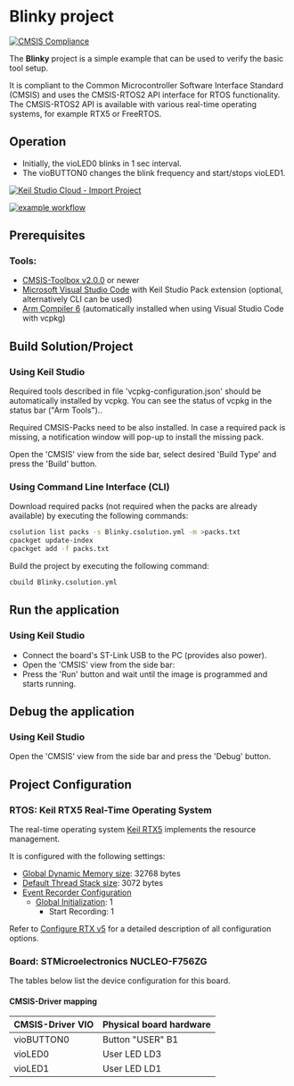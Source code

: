 # Blinky project
[![CMSIS Compliance](https://img.shields.io/github/actions/workflow/status/Arm-Examples/Blinky_NUCLEO-F756ZG/verify.yml?logo=arm&logoColor=0091bd&label=CMSIS%20Compliance)](https://www.keil.arm.com/cmsis)

The **Blinky** project is a simple example that can be used to verify the
basic tool setup.

It is compliant to the Common Microcontroller Software Interface Standard (CMSIS)
and uses the CMSIS-RTOS2 API interface for RTOS functionality. The CMSIS-RTOS2 API
is available  with various real-time operating systems, for example RTX5 or FreeRTOS.

## Operation

- Initially, the vioLED0 blinks in 1 sec interval.
- The vioBUTTON0 changes the blink frequency and start/stops vioLED1.

[![Keil Studio Cloud - Import Project](https://img.shields.io/badge/Keil_Studio_Cloud-Import_Project-0091bd?logo=arm&logoColor=0091bd)](https://studio.keil.arm.com/?import=https://github.com/MDK-Packs/NUCLEO-F756ZG_BSP.git)

[![example workflow](https://img.shields.io/github/actions/workflow/status/Arm-Examples/Blinky_NUCLEO-F756ZG/ci.yml?logo=arm&logoColor=0091bd&label=Example%20Publishable)](https://www.keil.arm.com/) 


## Prerequisites

### Tools:

- [CMSIS-Toolbox v2.0.0](https://github.com/Open-CMSIS-Pack/cmsis-toolbox/releases) or newer
- [Microsoft Visual Studio Code](https://code.visualstudio.com/download) with Keil Studio Pack extension (optional, alternatively CLI can be used)
- [Arm Compiler 6](https://developer.arm.com/Tools%20and%20Software/Arm%20Compiler%20for%20Embedded) (automatically installed when using Visual Studio Code with vcpkg)

## Build Solution/Project

### Using Keil Studio

Required tools described in file 'vcpkg-configuration.json' should be automatically installed by vcpkg. You can see the status of vcpkg in the status bar ("Arm Tools")..

Required CMSIS-Packs need to be also installed. In case a required pack is missing, a notification window will pop-up to install the missing pack.

Open the 'CMSIS' view from the side bar, select desired 'Build Type' and press the 'Build' button.

### Using Command Line Interface (CLI)

Download required packs (not required when the packs are already available) by executing the following commands:

   ```sh
   csolution list packs -s Blinky.csolution.yml -m >packs.txt
   cpackget update-index
   cpackget add -f packs.txt
   ```

Build the project by executing the following command:

```sh
cbuild Blinky.csolution.yml
```

## Run the application

### Using Keil Studio

- Connect the board's ST-Link USB to the PC (provides also power).
- Open the 'CMSIS' view from the side bar:
- Press the 'Run' button and wait until the image is programmed and starts running.

## Debug the application

### Using Keil Studio

Open the 'CMSIS' view from the side bar and press the 'Debug' button.

## Project Configuration

### RTOS: Keil RTX5 Real-Time Operating System

The real-time operating system [Keil RTX5](https://arm-software.github.io/CMSIS_5/RTOS2/html/rtx5_impl.html) implements the resource management. 

It is configured with the following settings:

- [Global Dynamic Memory size](https://arm-software.github.io/CMSIS_5/RTOS2/html/config_rtx5.html#systemConfig): 32768 bytes
- [Default Thread Stack size](https://arm-software.github.io/CMSIS_5/RTOS2/html/config_rtx5.html#threadConfig): 3072 bytes
- [Event Recorder Configuration](https://arm-software.github.io/CMSIS_5/RTOS2/html/config_rtx5.html#evtrecConfig)
  - [Global Initialization](https://arm-software.github.io/CMSIS_5/RTOS2/html/config_rtx5.html#evtrecConfigGlobIni): 1
    - Start Recording: 1

Refer to [Configure RTX v5](https://arm-software.github.io/CMSIS_5/RTOS2/html/config_rtx5.html) for a detailed description of all configuration options.

### Board: STMicroelectronics NUCLEO-F756ZG

The tables below list the device configuration for this board.

#### CMSIS-Driver mapping

| CMSIS-Driver VIO  | Physical board hardware
|:------------------|:------------------------------
| vioBUTTON0        | Button "USER" B1
| vioLED0           | User LED LD3
| vioLED1           | User LED LD1
